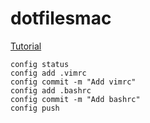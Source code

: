 # dotfilesmac

[Tutorial](https://www.atlassian.com/git/tutorials/dotfiles)



    config status
    config add .vimrc
    config commit -m "Add vimrc"
    config add .bashrc
    config commit -m "Add bashrc"
    config push

